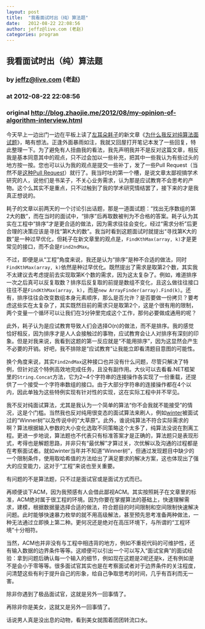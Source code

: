 ```yaml
---
layout: post
title:  "我看面试时出（纯）算法题"
date:   2012-08-22 22:08:56
author: jeffz@live.com (老赵)
categories: program
---
```


## 我看面试时出（纯）算法题
### by jeffz@live.com (老赵)
### at 2012-08-22 22:08:56
### original <http://blog.zhaojie.me/2012/08/my-opinion-of-algorithm-interview.html>

<p>今天早上一边出门一边在平板上读了<a href="http://weibo.com/haoel">左耳朵耗子</a>的新文章《<a href="http://coolshell.cn/articles/8138.html">为什么我反对纯算法面试题</a>》，略有想法。正逢外面暴雨如注，我就又回屋打开笔记本发了一些回复，特此整理一下。为了避免有人扭曲我的看法，我先声明我并不是反对这篇文章，相反我是基本同意其中的观点，只不过会加以一些补充，把其中一些我认为有些过头的地方按一按。您也可以认为我的观点是提交一些补丁，发了一些Pull Request（当然不是<a href="https://github.com/textmate/textmate/pull/37">这种Pull Request</a>）就行了。我当时吐的第一个槽，是说文章太鄙视搞学术研究的人，说他们是书呆子，不关心业务需求，认为那是应试教育不会思考的产物。这个么其实不是重点，只不过触到了我的学术研究情结罢了，接下来的才是我真正想说的。</p>

<p>耗子的文章以前两天的一个讨论引出话题，那是一道面试题：“找出无序数组的第2大的数”，而在当时的面试中，“排序”后再取数被判为不合格的答案。耗子认为其实在工程中“排序”才是更合适的做法，因为需求往往会变化，经过“需求分析”后更合理的决策应该是寻找“第K大的数”。我当时看到这题面试时就提出“寻找第K大的数”是一种过早优化，但耗子在新文章里的观点是，<code>FindKthMax(array, k)</code>才是更常见的接口，而不会是<code>Find2ndMax</code>。</p>

<p>不过，即便是从“工程”角度来说，我还是认为“排序”是种不合适的做法，同时<code>FindKthMax(array, k)</code>依然是种过早优化。既然提出了需求是取第2个数，其实我不太建议去考虑提前去实现取第K个数的需求，因为这太复杂了。例如，难道排序一次之后真可以反复取数？排序后反复取的前提是数组不变化，且这么做往往接口往往不是<code>FindKthMax(array, k)</code>，而是<code>new ArrayFinder(array).Find(k)</code>。还有，排序往往会改变数组本身元素顺序，那么是否允许？是否要做一份拷贝？要考虑这些实在太复杂了，其实既然目前的需求只是取第2个，这是个很有用的限制，两个变量一个循环可以让我们在3分钟里完成这个工作，那何必要做成通用的呢？</p>

<p>此外，耗子认为是应试教育导致人们会选择O(n)的做法，而不是排序。我的感觉恰好相反，因为排序才是人人会接触过的事物，应试教育会让人对排序有深刻的印象。但是对我来说，我看到这题的第一反应就是“不能用排序”，因为这显然会产生不必要的开销。好吧，我不排除是“应试教育”让我能立即看清题目意图的可能性。</p>

<p>换个角度来说，其实<code>Find2ndMax</code>这种接口也并没有什么问题，尽管只解决了特例，但针对这个特例高效地完成任务，且没有副作用。大伙可以去看看.NET框架里的<code>String.Concat</code>方法，它为2~4个字符串的连接操作各实现了一份重载，还提供了一个接受一个字符串数组的接口。由于大部分字符串的连接操作都在4个以内，因此单独为这些特例实现有针对性的实现，这在实际工程中并不罕见。</p>

<p>我不反对纯面试算法，尤其是我认为一个简单的算法“你不会我就不能接受”的情况，这是个门槛。当然我也反对纯用很变态的面试算法来刷人，例如<a href="http://weibo.com/wintercn">winter</a>被面试过的“Winner树”以及传说中的“大草原”。此外，谁说纯算法不符合实际需求的啊？算法根据输入参数的大小变化选取不同策略这个太多了，纯算法没说在割离工程。更进一步地说，算法题也不代表只有标准答案才是正确的，算法题只是表现形式，考得也是解题思路，并非只有“最优解”才算过关，次优解以及沟通的过程都是在考察面试者。就如winter当年并不知道“Winner树”，但通过发现题目中缺少的一个限制条件，使用取哈希值的方法给出了满足要求的解决方案，这也体现出了强大的应变能力，这对于“工程”来说也至关重要。</p>

<p>有问题的不是算法题，只不过是面试官或是面试方式而已。</p>

<p>再顺便谈下ACM，因为我预感有人会借此鄙视ACM。其实按照耗子在文章里的标准，ACM绝对属于很工程的环境。因为你要在掌握算法的基础上，快速理解需求，建模，根据数据量选择合适的做法，符合题目的时间限制和空间限制快速解决问题。此时能够快速暴力枚举的就不用高级解法，甚至预先思考准备两种做法，一种无法通过立即换上第二种。更何况还是绝对在高压环境下，与所谓的“工程环境”十分相符。</p>

<p>当然，ACM也并非没有与工程中相违背的地方，例如不重视代码的可维护性，还有输入数据的边界条件等等。这顺便可以引出一个可以写入“面试宝典”的面试经验：拿到问题后确认每一个输入的细节，例如现在这题是2呢还是k，还有例如是不是会小于零等等。很多面试官其实也是在考察面试者对于边界条件的关注程度，问清楚这些有利于提升自己的形象，给自己争取思考的时间，几乎有百利而无一害。</p>

<p>除非你遇到了极品面试官，这就是另外一回事情了。</p>

<p>再除非你是美女，这就又是另外一回事情了。</p>

<p>话说男人真是没出息的动物，看到美女就围着团团转流口水。</p>